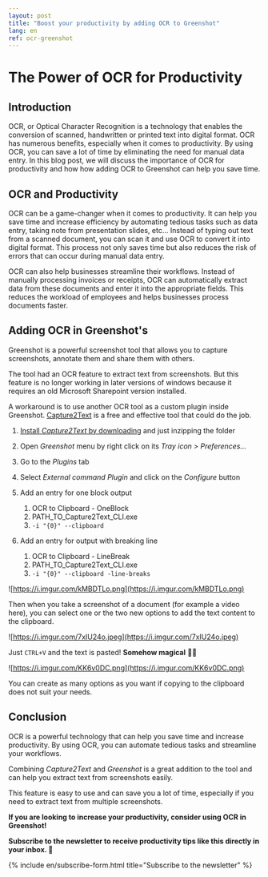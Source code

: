```yaml
---
layout: post
title: "Boost your productivity by adding OCR to Greenshot"
lang: en
ref: ocr-greenshot
---
```


# The Power of OCR for Productivity

## Introduction

OCR, or Optical Character Recognition is a technology that enables the conversion of scanned, handwritten or printed text into digital format. OCR has numerous benefits, especially when it comes to productivity. By using OCR, you can save a lot of time by eliminating the need for manual data entry. In this blog post, we will discuss the importance of OCR for productivity and how how adding OCR to Greenshot can help you save time.

## OCR and Productivity

OCR can be a game-changer when it comes to productivity. It can help you save time and increase efficiency by automating tedious tasks such as data entry, taking note from presentation slides, etc... Instead of typing out text from a scanned document, you can scan it and use OCR to convert it into digital format. This process not only saves time but also reduces the risk of errors that can occur during manual data entry.

OCR can also help businesses streamline their workflows. Instead of manually processing invoices or receipts, OCR can automatically extract data from these documents and enter it into the appropriate fields. This reduces the workload of employees and helps businesses process documents faster.

## Adding OCR in Greenshot's

Greenshot is a powerful screenshot tool that allows you to capture screenshots, annotate them and share them with others. 

The tool had an OCR feature to extract text from screenshots. But this feature is no longer working in later versions of windows because it requires an old Microsoft Sharepoint version installed. 

A workaround is to use another OCR tool as a custom plugin inside Greenshot. [Capture2Text](http://capture2text.sourceforge.net/) is a free and effective tool that could do the job.

1. [Install *Capture2Text* by downloading](https://capture2text.sourceforge.net/#download) and just inzipping the folder

2. Open *Greenshot* menu by right click on its *Tray icon > Preferences…*

3. Go to the *Plugins* tab

4. Select *External command Plugin* and click on the *Configure* button

5. Add an entry for one block output
    1. OCR to Clipboard - OneBlock
    2. PATH_TO_Capture2Text_CLI.exe
    3. `-i "{0}" --clipboard`


6. Add an entry for output with breaking line
    1. OCR to Clipboard - LineBreak
    2. PATH_TO_Capture2Text_CLI.exe
    3. `-i "{0}" --clipboard -line-breaks` 

![https://i.imgur.com/kMBDTLo.png](https://i.imgur.com/kMBDTLo.png)

Then when you take a screenshot of a document (for example a video here), you can select one or the two new options to add the text content to the clipboard.

![https://i.imgur.com/7xIU24o.jpeg](https://i.imgur.com/7xIU24o.jpeg)

Just `CTRL+V` and the text is pasted! **Somehow magical** 🧙‍♂️

![https://i.imgur.com/KK6v0DC.png](https://i.imgur.com/KK6v0DC.png)

You can create as many options as you want if copying to the clipboard does not suit your needs.

## Conclusion

OCR is a powerful technology that can help you save time and increase productivity. By using OCR, you can automate tedious tasks and streamline your workflows. 

Combining *Capture2Text* and *Greenshot* is a great addition to the tool and can help you extract text from screenshots easily. 

This feature is easy to use and can save you a lot of time, especially if you need to extract text from multiple screenshots.

**If you are looking to increase your productivity, consider using OCR in Greenshot!**

**Subscribe to the newsletter to receive productivity tips like this directly in your inbox. 💌**

{% include en/subscribe-form.html title="Subscribe to the newsletter" %}